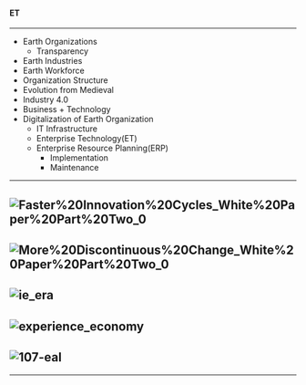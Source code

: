 
#### ET

-----------------------

- Earth Organizations
  - Transparency
- Earth Industries
- Earth Workforce 
- Organization Structure
- Evolution from Medieval
- Industry 4.0
- Business + Technology
- Digitalization of Earth Organization
  - IT Infrastructure
  - Enterprise Technology(ET)
  - Enterprise Resource Planning(ERP)
    - Implementation
    - Maintenance
----------------------
![Faster%20Innovation%20Cycles_White%20Paper%20Part%20Two_0](https://evolutionarytree.com/sites/default/files/Faster%20Innovation%20Cycles_White%20Paper%20Part%20Two_0.png)
---------
![More%20Discontinuous%20Change_White%20Paper%20Part%20Two_0](https://evolutionarytree.com/sites/default/files/More%20Discontinuous%20Change_White%20Paper%20Part%20Two_0.png)
--------------
![ie_era](https://github.com/gopala-kr/Quantum-Dots/blob/master/23-Future-of-ET/etres/ie_era.PNG)
------------------------
![experience_economy](https://github.com/gopala-kr/Quantum-Dots/blob/master/23-Future-of-ET/etres/experience_economy.PNG)
-----------------------------
![107-eal](https://github.com/gopala-kr/Quantum-Dots/blob/master/23-Future-of-ET/etres/107-eal.PNG)
-------------------------
------------------------------------
